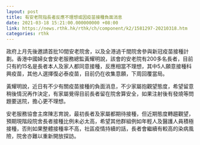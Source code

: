 ```yaml
---
layout: post
title: 有安老院指長者反應不理想或因疫苗接種負面消息
date: 2021-03-18 15:21:00.000000000 +08:00
link: https://news.rthk.hk/rthk/ch/component/k2/1581297-20210318.htm
categories: rthk
---
```


政府上月先後邀請首批10間安老院舍，以及全港過千間院舍參與新冠疫苗接種計劃。香港中國婦女會安老服務總監黃耀明說，該會的安老院有200多名長者，目前只有約15名是長者本人及家人都同意接種，反應相當不理想，其中5人願意接種科興疫苗，其他人選擇復必泰疫苗，目前仍在收集意願，下周回覆當局。

黃耀明說，近日有不少有關疫苗接種的負面消息，不少家屬抱觀望態度，希望留意稍後情況再作決定，有家屬覺得目前長者留在院舍算安全，如果注射後有發燒等問題要送院，擔心更不理想。

安老服務協會主席陳志育說，最初長者及家屬都期待接種，但近期態度轉趨觀望，預期現階段院舍長者接種比例未必太高，希望其他群組例如年輕人及醫護人員積極接種，否則如果整體接種率不高，社區疫情持續的話，長者會繼續有較高的染病風險，院舍亦難以重新開放探訪。
